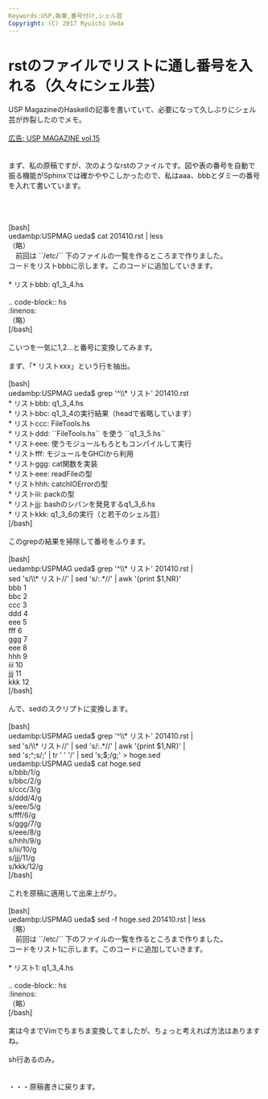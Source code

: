 ```yaml
---
Keywords:USP,執筆,番号付け,シェル芸
Copyright: (C) 2017 Ryuichi Ueda
---
```

# rstのファイルでリストに通し番号を入れる（久々にシェル芸）
USP MagazineのHaskellの記事を書いていて、必要になって久しぶりにシェル芸が炸裂したのでメモ。<br />
<br />
<a href="http://www.amazon.co.jp/gp/product/490480709X/ref=as_li_ss_tl?ie=UTF8&camp=247&creative=7399&creativeASIN=490480709X&linkCode=as2&tag=ryuichiueda-22">広告: USP MAGAZINE vol.15</a><img src="http://ir-jp.amazon-adsystem.com/e/ir?t=ryuichiueda-22&l=as2&o=9&a=490480709X" width="1" height="1" border="0" alt="" style="border:none !important; margin:0px !important;" /><br />
<br />
<br />
まず、私の原稿ですが、次のようなrstのファイルです。図や表の番号を自動で振る機能がSphinxでは確かややこしかったので、私はaaa、bbbとダミーの番号を入れて書いています。<br />
<br />
<!--more--><br />
<br />
[bash]<br />
uedambp:USPMAG ueda$ cat 201410.rst | less<br />
（略）<br />
　前回は ``/etc/`` 下のファイルの一覧を作るところまで作りました。<br />
コードをリストbbbに示します。このコードに追加していきます。<br />
<br />
* リストbbb: q1_3_4.hs<br />
<br />
.. code-block:: hs<br />
 :linenos: <br />
（略）<br />
[/bash]<br />
<br />
こいつを一気に1,2...と番号に変換してみます。<br />
<br />
まず、「* リストxxx」という行を抽出。<br />
<br />
[bash]<br />
uedambp:USPMAG ueda$ grep '^\\* リスト' 201410.rst<br />
* リストbbb: q1_3_4.hs<br />
* リストbbc: q1_3_4の実行結果（headで省略しています）<br />
* リストccc: FileTools.hs<br />
* リストddd: ``FileTools.hs`` を使う ``q1_3_5.hs``<br />
* リストeee: 使うモジュールもろともコンパイルして実行<br />
* リストfff: モジュールをGHCiから利用<br />
* リストggg: cat関数を実装<br />
* リストeee: readFileの型<br />
* リストhhh: catchIOErrorの型<br />
* リストiii: packの型<br />
* リストjjj: bashのシバンを発見するq1_3_6.hs<br />
* リストkkk: q1_3_6の実行（と若干のシェル芸）<br />
[/bash]<br />
<br />
このgrepの結果を掃除して番号をふります。<br />
<br />
[bash]<br />
uedambp:USPMAG ueda$ grep '^\\* リスト' 201410.rst |<br />
 sed 's/\\* リスト//' | sed 's/:.*//' | awk '{print $1,NR}'<br />
bbb 1<br />
bbc 2<br />
ccc 3<br />
ddd 4<br />
eee 5<br />
fff 6<br />
ggg 7<br />
eee 8<br />
hhh 9<br />
iii 10<br />
jjj 11<br />
kkk 12<br />
[/bash]<br />
<br />
んで、sedのスクリプトに変換します。<br />
<br />
[bash]<br />
uedambp:USPMAG ueda$ grep '^\\* リスト' 201410.rst |<br />
 sed 's/\\* リスト//' | sed 's/:.*//' | awk '{print $1,NR}' |<br />
 sed 's;^;s/;' | tr ' ' '/' | sed 's;$;/g;' &gt; hoge.sed<br />
uedambp:USPMAG ueda$ cat hoge.sed <br />
s/bbb/1/g<br />
s/bbc/2/g<br />
s/ccc/3/g<br />
s/ddd/4/g<br />
s/eee/5/g<br />
s/fff/6/g<br />
s/ggg/7/g<br />
s/eee/8/g<br />
s/hhh/9/g<br />
s/iii/10/g<br />
s/jjj/11/g<br />
s/kkk/12/g<br />
[/bash]<br />
<br />
これを原稿に適用して出来上がり。<br />
<br />
[bash]<br />
uedambp:USPMAG ueda$ sed -f hoge.sed 201410.rst | less<br />
（略）<br />
　前回は ``/etc/`` 下のファイルの一覧を作るところまで作りました。<br />
コードをリスト1に示します。このコードに追加していきます。<br />
<br />
* リスト1: q1_3_4.hs<br />
<br />
.. code-block:: hs<br />
 :linenos: <br />
（略）<br />
[/bash]<br />
<br />
実は今までVimでちまちま変換してましたが、ちょっと考えれば方法はありますね。<br />
<br />
sh行あるのみ。<br />
<br />
<br />
・・・原稿書きに戻ります。
